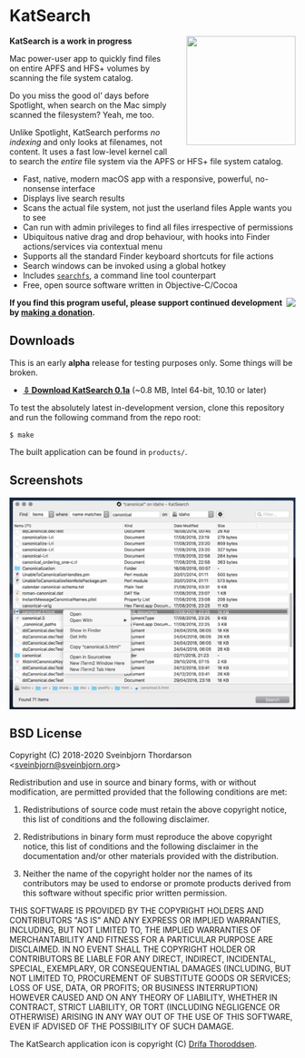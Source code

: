 # KatSearch

<img src="icon.png" width="192" height="192" align="right" style="float: right; margin-left: 30px; margin-bottom:20px;">

**KatSearch is a work in progress**

Mac power-user app to quickly find files on entire APFS and HFS+ volumes by scanning the file system catalog.

Do you miss the good ol’ days before Spotlight, when search on the Mac simply scanned the filesystem? Yeah, me too.

Unlike Spotlight, KatSearch performs *no indexing* and only looks at filenames, not content. It uses a fast low-level kernel call to search the *entire* file system via the APFS or HFS+ file system catalog.

* Fast, native, modern macOS app with a responsive, powerful, no-nonsense interface
* Displays live search results
* Scans the actual file system, not just the userland files Apple wants you to see
* Can run with admin privileges to find all files irrespective of permissions
* Ubiquitous native drag and drop behaviour, with hooks into Finder actions/services via contextual menu
* Supports all the standard Finder keyboard shortcuts for file actions
* Search windows can be invoked using a global hotkey
* Includes [`searchfs`](https://github.com/sveinbjornt/searchfs), a command line tool counterpart
* Free, open source software written in Objective-C/Cocoa

<a href="https://www.paypal.com/cgi-bin/webscr?cmd=_s-xclick&hosted_button_id=BDT58J7HYKAEE"><img align="right" src="https://www.paypalobjects.com/WEBSCR-640-20110306-1/en_US/i/btn/btn_donate_LG.gif" ></a>

**If you find this program useful, please support continued development by [making a donation](https://sveinbjorn.org/donations).**

## Downloads

This is an early **alpha** release for testing purposes only. Some things will be broken.

*  **[⇩ Download KatSearch 0.1a](https://sveinbjorn.org/files/software/katsearch.zip)** (~0.8 MB, Intel 64-bit, 10.10 or later)

To test the absolutely latest in-development version, clone this repository and run the following command from the repo root:

```
$ make
```

The built application can be found in  `products/`.

## Screenshots

<img src="screenshots/katsearch_screenshot1.jpg" align="center">

## BSD License 

Copyright (C) 2018-2020 Sveinbjorn Thordarson &lt;<a href="mailto:">sveinbjorn@sveinbjorn.org</a>&gt;

Redistribution and use in source and binary forms, with or without modification,
are permitted provided that the following conditions are met:

1. Redistributions of source code must retain the above copyright notice, this
list of conditions and the following disclaimer.

2. Redistributions in binary form must reproduce the above copyright notice, this
list of conditions and the following disclaimer in the documentation and/or other
materials provided with the distribution.

3. Neither the name of the copyright holder nor the names of its contributors may
be used to endorse or promote products derived from this software without specific
prior written permission.

THIS SOFTWARE IS PROVIDED BY THE COPYRIGHT HOLDERS AND CONTRIBUTORS "AS IS" AND
ANY EXPRESS OR IMPLIED WARRANTIES, INCLUDING, BUT NOT LIMITED TO, THE IMPLIED
WARRANTIES OF MERCHANTABILITY AND FITNESS FOR A PARTICULAR PURPOSE ARE DISCLAIMED.
IN NO EVENT SHALL THE COPYRIGHT HOLDER OR CONTRIBUTORS BE LIABLE FOR ANY DIRECT,
INDIRECT, INCIDENTAL, SPECIAL, EXEMPLARY, OR CONSEQUENTIAL DAMAGES (INCLUDING, BUT
NOT LIMITED TO, PROCUREMENT OF SUBSTITUTE GOODS OR SERVICES; LOSS OF USE, DATA, OR
PROFITS; OR BUSINESS INTERRUPTION) HOWEVER CAUSED AND ON ANY THEORY OF LIABILITY,
WHETHER IN CONTRACT, STRICT LIABILITY, OR TORT (INCLUDING NEGLIGENCE OR OTHERWISE)
ARISING IN ANY WAY OUT OF THE USE OF THIS SOFTWARE, EVEN IF ADVISED OF THE
POSSIBILITY OF SUCH DAMAGE.

The KatSearch application icon is copyright (C) [Drífa Thoroddsen](https://drifaliftora.is).
